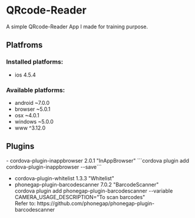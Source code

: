 # QRcode-Reader
A simple QRcode-Reader App I made for training purpose.

<h2>Platfroms</h2>
<h3>Installed platforms:</h3>
<ul>
  <li>ios 4.5.4
</ul>
<h3>Available platforms:</h3>
<ul>
  <li>android ~7.0.0
  <li>browser ~5.0.1
  <li>osx ~4.0.1
  <li>windows ~5.0.0
  <li>www ^3.12.0
</ul>
<h2>Plugins</h2>
- cordova-plugin-inappbrowser 2.0.1 "InAppBrowser"
```cordova plugin add cordova-plugin-inappbrowser --save```
<ul>
  <li>cordova-plugin-whitelist 1.3.3 "Whitelist"
  <li>phonegap-plugin-barcodescanner 7.0.2 "BarcodeScanner"<br>
cordova plugin add phonegap-plugin-barcodescanner --variable CAMERA_USAGE_DESCRIPTION="To scan barcodes"<br>
Refer to: https://github.com/phonegap/phonegap-plugin-barcodescanner<br>
</ul>
